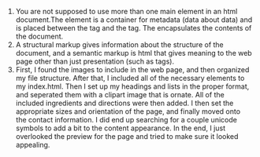 <ol>
  <li>You are not supposed to use more than one main element in an html document.The <head> element is a container for metadata (data about data) and is placed between the <html> tag and the <body> tag. The <body> encapsulates the contents of the document.</li>
  <li>A structural markup gives information about the structure of the document, and a semantic markup is html that gives meaning to the web page other than just presentation (such as tags).</li>
  <li>First, I found the images to include in the web page, and then organized my file structure. After that, I included all of the necessary elements to my index.html. Then I set up my headings and lists in the proper format, and seperated them with a clipart image that is ornate. All of the included ingredients and directions were then added. I then set the appropriate sizes and orientation of the page, and finally moved onto the contact information. I did end up searching for a couple unicode symbols to add a bit to the content appearance. In the end, I just overlooked the preview for the page and tried to make sure it looked appealing.</li>
</ol>
